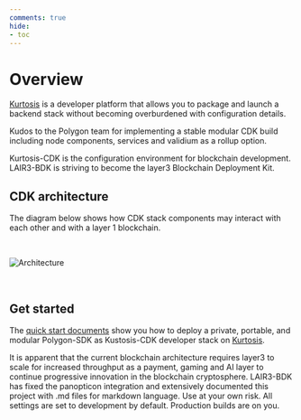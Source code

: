 ```yaml
---
comments: true
hide:
- toc
---
```


# Overview

[Kurtosis](https://docs.kurtosis.com/) is a developer platform that allows you to package and launch a backend stack without becoming overburdened with configuration details.

Kudos to the Polygon team for implementing a stable modular CDK build including node components, services and validium as a rollup option.

Kurtosis-CDK is the configuration environment for blockchain development. LAIR3-BDK is striving to become the layer3 Blockchain Deployment Kit.

## CDK architecture

The diagram below shows how CDK stack components may interact with each other and with a layer 1 blockchain.

</br>

![Architecture](img/architecture.png)

<br/>

## Get started

The [quick start documents](quickstart/deploy-stack.md) show you how to deploy a private, portable, and modular Polygon-SDK as Kustosis-CDK developer stack on [Kurtosis](https://github.com/kurtosis-tech/kurtosis).<br />

It is apparent that the current blockchain architecture requires layer3 to scale for increased throughput as a payment, gaming and AI layer to continue progressive innovation in the blockchain cryptosphere. LAIR3-BDK has fixed the panopticon integration and extensively documented this project with .md files for markdown language. Use at your own risk. All settings are set to development by default. Production builds are on you.

<br/>

